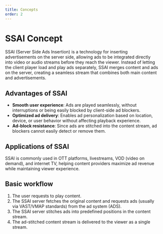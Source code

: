 ```yaml
---
title: Concepts
order: 2
---
```

# SSAI Concept

SSAI (Server Side Ads Insertion) is a technology for inserting advertisements on the server side, allowing ads to be integrated directly into video or audio streams before they reach the viewer. Instead of letting the client player load and play ads separately, SSAI merges content and ads on the server, creating a seamless stream that combines both main content and advertisements.

## Advantages of SSAI
- **Smooth user experience**: Ads are played seamlessly, without interruptions or being easily blocked by client-side ad blockers.
- **Optimized ad delivery**: Enables ad personalization based on location, device, or user behavior without affecting playback experience.
- **Ad-block resistance**: Since ads are stitched into the content stream, ad blockers cannot easily detect or remove them.

## Applications of SSAI
SSAI is commonly used in OTT platforms, livestreams, VOD (video on demand), and internet TV, helping content providers maximize ad revenue while maintaining viewer experience.

## Basic workflow
1. The user requests to play content.
2. The SSAI server fetches the original content and requests ads (usually via VAST/VMAP standards) from the ad system (ADS).
3. The SSAI server stitches ads into predefined positions in the content stream.
4. The ad-stitched content stream is delivered to the viewer as a single stream.
